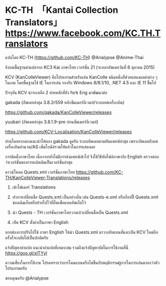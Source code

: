 KC-TH　「Kantai Collection Translators」
https://www.facebook.com/KC.TH.Translators
===========================

แปลโดย KC-TH (https://github.com/KC-TH)
@Arialypse @Anime-Thai

อิงบนพื้นฐานคำแปลจาก KC3 Kai ภาษาไทย เวอร์ชั่น 21 (จะออกอัพเดทวันที่ 6 ตุลาคม 2015)

KCV (KanColleViewer) คือโปรแกรมสำหรับเล่น KanColle ชนิดหนึ่งที่ช่วยแสดงผลค่าต่าง ๆ ในเกม โดยพื้นฐานใช้ IE ในการเล่น รองรับ Windows 8/8.1/10, .NET 4.5 และ IE 11 ขึ้นไป

ปัจจุบัน KCV น่าจะเหลือ 2 ค่ายหลักที่ยัง fork Eng มาพัฒนาต่อ

gakada (อัพเดทล่าสุด 3.8.2r559 หลังซัมเมอร์อีเวนท์/ระบบยศเครื่องบิน)

https://github.com/gakada/KanColleViewer/releases

yuubari (อัพเดทล่าสุด 3.8.1.9-pre ก่อนซัมเมอร์อีเวนท์)

https://github.com/KCV-Localisation/KanColleViewer/releases

ท่านใดอยากลองแนะนำให้ลอง gakada ดูครับ ระบบอัพเดทตามทันแพทซ์ล่าสุด เพราะอัพเดทถึงยศเครื่องบินคำนวน/AS เพิ่มโบนัสรวมให้แล้วในการแสดงผล

การติดตั้งภาษาไทย เนื่องจากยังไม่มีการส่งแพทซ์เข้าไป จึงใช้วิธีทับไฟล์ภาษากับ English
ตรวจสอบว่าเวอร์ชั่นของการแปลเดิมเป็นเวอร์ชั่นล่าสุด 

ดาวน์โหลด Quests.xml เวอร์ชั่นภาษาไทย
https://github.com/KC-TH/KanColleViewer-Translations/releases

1. เข้าโฟเดอร์ Translations

2. ทำการเปลี่ยนชื่อ Quests.xml เป็นอย่างอื่น เช่น Quests-e.xml หรือก็อปปี้ Quests.xml ของเดิมเก็บหรือย้ายไปไว้ที่อื่นเพื่อแบคอัพเก็บไว้

3. นำ Quests - TH เวอร์ชั่นภาษาไทยวางแล้วเปลี่ยนชื่อเป็น Quests.xml

4. เปิด KCV ตั้งค่าเป็นภาษา English

หากต้องการปรับไปใช้ ภาษา English ให้นำ Quests.xml มาวางทับแทนที่และเปิด KCV ใหม่อีกครั้งก็จะกลับไปเป็นปกติครับ

แจ้งปัญหาคำแปล แนะนำคำแปลที่เหมาะสม รวมถึงแจ้งปัญหาบัคในการใช้งานที่นี่
https://goo.gl/xITYyl

ความเสี่ยงในการใช้งาน โปรดทราบว่าการโดนแบนหรือไม่ขึ้นกับพฤติกรรมผู้การในการเล่นมากกว่าตัวโปรแกรมครับ

ขอบคุณครับ @Arialypse
